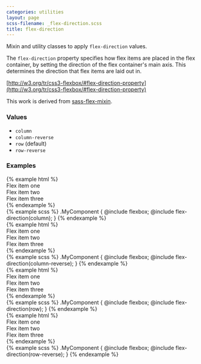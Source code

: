 ```yaml
---
categories: utilities
layout: page
scss-filename: _flex-direction.scss
title: flex-direction
---
```

Mixin and utility classes to apply `flex-direction` values.

The `flex-direction` property specifies how flex items are placed in the flex container, by setting the direction of the flex container's main axis. This determines the direction that flex items are laid out in.

[http://w3.org/tr/css3-flexbox/#flex-direction-property](http://w3.org/tr/css3-flexbox/#flex-direction-property)

This work is derived from [sass-flex-mixin](https://github.com/mastastealth/sass-flex-mixin).

### Values
* `column`
* `column-reverse`
* `row` (default)
* `row-reverse`

### Examples
<div class="DocsExample DocsExample--grouped">
{% example html %}
<div class="u-flexbox u-flex-direction--column">
  <div class="u-background-color--gray-15">Flex item one</div>
  <div class="u-background-color--gray-13">Flex item two</div>
  <div class="u-background-color--gray-12">Flex item three</div>
</div>
{% endexample %}
</div>

<div class="DocsExample DocsExample--renderHidden">
{% example scss %}
.MyComponent {
  @include flexbox;
  @include flex-direction(column);
}
{% endexample %}
</div>


<div class="DocsExample DocsExample--grouped">
{% example html %}
<div class="u-flexbox u-flex-direction--column-reverse">
  <div class="u-background-color--gray-15">Flex item one</div>
  <div class="u-background-color--gray-13">Flex item two</div>
  <div class="u-background-color--gray-12">Flex item three</div>
</div>
{% endexample %}
</div>

<div class="DocsExample DocsExample--renderHidden">
{% example scss %}
.MyComponent {
  @include flexbox;
  @include flex-direction(column-reverse);
}
{% endexample %}
</div>


<div class="DocsExample DocsExample--grouped">
{% example html %}
<div class="u-flexbox u-flex-direction--row">
  <div class="u-background-color--gray-15">Flex item one</div>
  <div class="u-background-color--gray-13">Flex item two</div>
  <div class="u-background-color--gray-12">Flex item three</div>
</div>
{% endexample %}
</div>

<div class="DocsExample DocsExample--renderHidden">
{% example scss %}
.MyComponent {
  @include flexbox;
  @include flex-direction(row);
}
{% endexample %}
</div>


<div class="DocsExample DocsExample--grouped">
{% example html %}
<div class="u-flexbox u-flex-direction--row-reverse">
  <div class="u-background-color--gray-15">Flex item one</div>
  <div class="u-background-color--gray-13">Flex item two</div>
  <div class="u-background-color--gray-12">Flex item three</div>
</div>
{% endexample %}
</div>

<div class="DocsExample DocsExample--renderHidden">
{% example scss %}
.MyComponent {
  @include flexbox;
  @include flex-direction(row-reverse);
}
{% endexample %}
</div>
